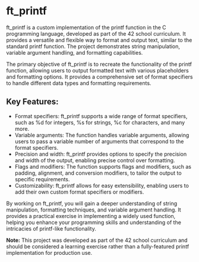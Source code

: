 # ft_printf

ft_printf is a custom implementation of the printf function in the C programming language, developed as part of the 42 school curriculum. It provides a versatile and flexible way to format and output text, similar to the standard printf function. The project demonstrates string manipulation, variable argument handling, and formatting capabilities.

The primary objective of ft_printf is to recreate the functionality of the printf function, allowing users to output formatted text with various placeholders and formatting options. It provides a comprehensive set of format specifiers to handle different data types and formatting requirements.

## Key Features:

- Format specifiers: ft_printf supports a wide range of format specifiers, such as %d for integers, %s for strings, %c for characters, and many more.
- Variable arguments: The function handles variable arguments, allowing users to pass a variable number of arguments that correspond to the format specifiers.
- Precision and width: ft_printf provides options to specify the precision and width of the output, enabling precise control over formatting.
- Flags and modifiers: The function supports flags and modifiers, such as padding, alignment, and conversion modifiers, to tailor the output to specific requirements.
- Customizability: ft_printf allows for easy extensibility, enabling users to add their own custom format specifiers or modifiers.

By working on ft_printf, you will gain a deeper understanding of string manipulation, formatting techniques, and variable argument handling. It provides a practical exercise in implementing a widely used function, helping you enhance your programming skills and understanding of the intricacies of printf-like functionality.

**Note:** This project was developed as part of the 42 school curriculum and should be considered a learning exercise rather than a fully-featured printf implementation for production use.
